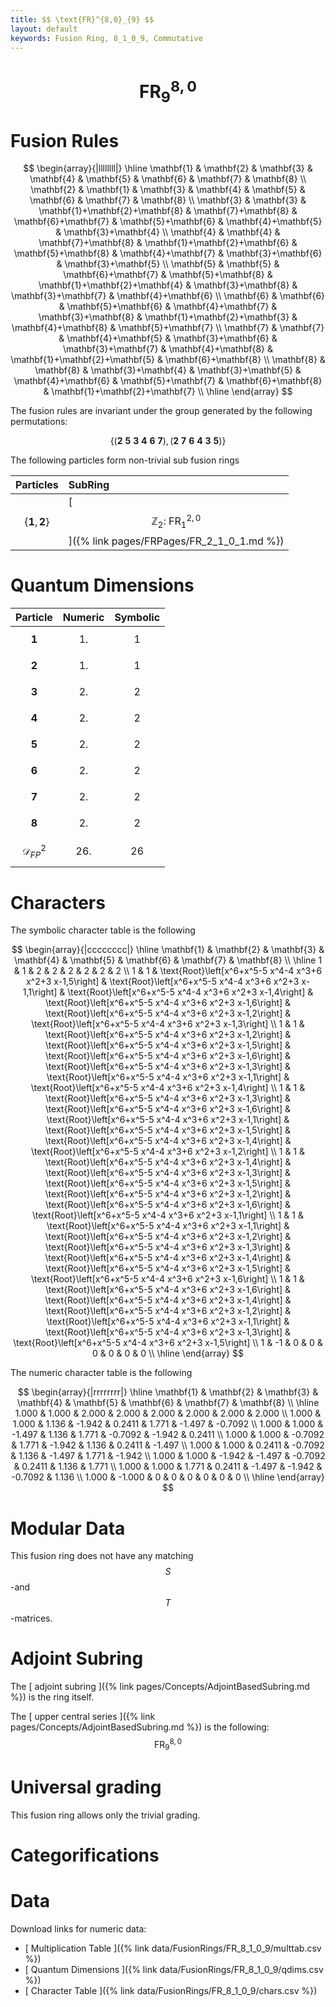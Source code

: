 ```yaml
---
title: $$ \text{FR}^{8,0}_{9} $$
layout: default
keywords: Fusion Ring, 8_1_0_9, Commutative
---
```

# $$ \text{FR}^{8,0}_{9} $$


# Fusion Rules

$$
\begin{array}{|llllllll|}
\hline
 \mathbf{1} & \mathbf{2} & \mathbf{3} & \mathbf{4} & \mathbf{5} & \mathbf{6} & \mathbf{7} & \mathbf{8} \\
 \mathbf{2} & \mathbf{1} & \mathbf{3} & \mathbf{4} & \mathbf{5} & \mathbf{6} & \mathbf{7} & \mathbf{8} \\
 \mathbf{3} & \mathbf{3} & \mathbf{1}+\mathbf{2}+\mathbf{8} & \mathbf{7}+\mathbf{8} & \mathbf{6}+\mathbf{7} & \mathbf{5}+\mathbf{6} & \mathbf{4}+\mathbf{5} & \mathbf{3}+\mathbf{4} \\
 \mathbf{4} & \mathbf{4} & \mathbf{7}+\mathbf{8} & \mathbf{1}+\mathbf{2}+\mathbf{6} & \mathbf{5}+\mathbf{8} & \mathbf{4}+\mathbf{7} & \mathbf{3}+\mathbf{6} & \mathbf{3}+\mathbf{5} \\
 \mathbf{5} & \mathbf{5} & \mathbf{6}+\mathbf{7} & \mathbf{5}+\mathbf{8} & \mathbf{1}+\mathbf{2}+\mathbf{4} & \mathbf{3}+\mathbf{8} & \mathbf{3}+\mathbf{7} & \mathbf{4}+\mathbf{6} \\
 \mathbf{6} & \mathbf{6} & \mathbf{5}+\mathbf{6} & \mathbf{4}+\mathbf{7} & \mathbf{3}+\mathbf{8} & \mathbf{1}+\mathbf{2}+\mathbf{3} & \mathbf{4}+\mathbf{8} & \mathbf{5}+\mathbf{7} \\
 \mathbf{7} & \mathbf{7} & \mathbf{4}+\mathbf{5} & \mathbf{3}+\mathbf{6} & \mathbf{3}+\mathbf{7} & \mathbf{4}+\mathbf{8} & \mathbf{1}+\mathbf{2}+\mathbf{5} & \mathbf{6}+\mathbf{8} \\
 \mathbf{8} & \mathbf{8} & \mathbf{3}+\mathbf{4} & \mathbf{3}+\mathbf{5} & \mathbf{4}+\mathbf{6} & \mathbf{5}+\mathbf{7} & \mathbf{6}+\mathbf{8} & \mathbf{1}+\mathbf{2}+\mathbf{7} \\
\hline
\end{array}
$$


The fusion rules are invariant under the group generated by the following permutations:

$$ \left\{(\mathbf{2} \ \mathbf{5} \ \mathbf{3} \ \mathbf{4} \ \mathbf{6} \ \mathbf{7}), (\mathbf{2} \ \mathbf{7} \ \mathbf{6} \ \mathbf{4} \ \mathbf{3} \ \mathbf{5})\right\} $$


The following particles form non-trivial sub fusion rings

| Particles | SubRing |
| :------ | :------ |
| $$ \{\mathbf{1},\mathbf{2}\} $$ | [ $$ \mathbb{Z}_2:\ \text{FR}^{2,0}_{1} $$ ]({% link pages/FRPages/FR_2_1_0_1.md %}) |


# Quantum Dimensions

| Particle | Numeric | Symbolic |
| :------ | :------ | :------ |
| $$ \mathbf{1} $$ | $$ 1. $$ | $$ 1 $$ |
| $$ \mathbf{2} $$ | $$ 1. $$ | $$ 1 $$ |
| $$ \mathbf{3} $$ | $$ 2. $$ | $$ 2 $$ |
| $$ \mathbf{4} $$ | $$ 2. $$ | $$ 2 $$ |
| $$ \mathbf{5} $$ | $$ 2. $$ | $$ 2 $$ |
| $$ \mathbf{6} $$ | $$ 2. $$ | $$ 2 $$ |
| $$ \mathbf{7} $$ | $$ 2. $$ | $$ 2 $$ |
| $$ \mathbf{8} $$ | $$ 2. $$ | $$ 2 $$ |
| $$ \mathcal{D}_{FP}^2 $$ | $$ 26. $$ | $$ 26 $$ |

# Characters

The symbolic character table is the following

$$
\begin{array}{|cccccccc|}
\hline
 \mathbf{1} & \mathbf{2} & \mathbf{3} & \mathbf{4} & \mathbf{5} & \mathbf{6} & \mathbf{7} & \mathbf{8} \\
\hline
 1 & 1 & 2 & 2 & 2 & 2 & 2 & 2 \\
 1 & 1 & \text{Root}\left[x^6+x^5-5 x^4-4 x^3+6 x^2+3 x-1,5\right] & \text{Root}\left[x^6+x^5-5 x^4-4 x^3+6 x^2+3 x-1,1\right] & \text{Root}\left[x^6+x^5-5 x^4-4 x^3+6 x^2+3 x-1,4\right] & \text{Root}\left[x^6+x^5-5 x^4-4 x^3+6 x^2+3 x-1,6\right] & \text{Root}\left[x^6+x^5-5 x^4-4 x^3+6 x^2+3 x-1,2\right] & \text{Root}\left[x^6+x^5-5 x^4-4 x^3+6 x^2+3 x-1,3\right] \\
 1 & 1 & \text{Root}\left[x^6+x^5-5 x^4-4 x^3+6 x^2+3 x-1,2\right] & \text{Root}\left[x^6+x^5-5 x^4-4 x^3+6 x^2+3 x-1,5\right] & \text{Root}\left[x^6+x^5-5 x^4-4 x^3+6 x^2+3 x-1,6\right] & \text{Root}\left[x^6+x^5-5 x^4-4 x^3+6 x^2+3 x-1,3\right] & \text{Root}\left[x^6+x^5-5 x^4-4 x^3+6 x^2+3 x-1,1\right] & \text{Root}\left[x^6+x^5-5 x^4-4 x^3+6 x^2+3 x-1,4\right] \\
 1 & 1 & \text{Root}\left[x^6+x^5-5 x^4-4 x^3+6 x^2+3 x-1,3\right] & \text{Root}\left[x^6+x^5-5 x^4-4 x^3+6 x^2+3 x-1,6\right] & \text{Root}\left[x^6+x^5-5 x^4-4 x^3+6 x^2+3 x-1,1\right] & \text{Root}\left[x^6+x^5-5 x^4-4 x^3+6 x^2+3 x-1,5\right] & \text{Root}\left[x^6+x^5-5 x^4-4 x^3+6 x^2+3 x-1,4\right] & \text{Root}\left[x^6+x^5-5 x^4-4 x^3+6 x^2+3 x-1,2\right] \\
 1 & 1 & \text{Root}\left[x^6+x^5-5 x^4-4 x^3+6 x^2+3 x-1,4\right] & \text{Root}\left[x^6+x^5-5 x^4-4 x^3+6 x^2+3 x-1,3\right] & \text{Root}\left[x^6+x^5-5 x^4-4 x^3+6 x^2+3 x-1,5\right] & \text{Root}\left[x^6+x^5-5 x^4-4 x^3+6 x^2+3 x-1,2\right] & \text{Root}\left[x^6+x^5-5 x^4-4 x^3+6 x^2+3 x-1,6\right] & \text{Root}\left[x^6+x^5-5 x^4-4 x^3+6 x^2+3 x-1,1\right] \\
 1 & 1 & \text{Root}\left[x^6+x^5-5 x^4-4 x^3+6 x^2+3 x-1,1\right] & \text{Root}\left[x^6+x^5-5 x^4-4 x^3+6 x^2+3 x-1,2\right] & \text{Root}\left[x^6+x^5-5 x^4-4 x^3+6 x^2+3 x-1,3\right] & \text{Root}\left[x^6+x^5-5 x^4-4 x^3+6 x^2+3 x-1,4\right] & \text{Root}\left[x^6+x^5-5 x^4-4 x^3+6 x^2+3 x-1,5\right] & \text{Root}\left[x^6+x^5-5 x^4-4 x^3+6 x^2+3 x-1,6\right] \\
 1 & 1 & \text{Root}\left[x^6+x^5-5 x^4-4 x^3+6 x^2+3 x-1,6\right] & \text{Root}\left[x^6+x^5-5 x^4-4 x^3+6 x^2+3 x-1,4\right] & \text{Root}\left[x^6+x^5-5 x^4-4 x^3+6 x^2+3 x-1,2\right] & \text{Root}\left[x^6+x^5-5 x^4-4 x^3+6 x^2+3 x-1,1\right] & \text{Root}\left[x^6+x^5-5 x^4-4 x^3+6 x^2+3 x-1,3\right] & \text{Root}\left[x^6+x^5-5 x^4-4 x^3+6 x^2+3 x-1,5\right] \\
 1 & -1 & 0 & 0 & 0 & 0 & 0 & 0 \\
\hline
\end{array}
$$

The numeric character table is the following

$$
\begin{array}{|rrrrrrrr|}
\hline
 \mathbf{1} & \mathbf{2} & \mathbf{3} & \mathbf{4} & \mathbf{5} & \mathbf{6} & \mathbf{7} & \mathbf{8} \\
\hline
 1.000 & 1.000 & 2.000 & 2.000 & 2.000 & 2.000 & 2.000 & 2.000 \\
 1.000 & 1.000 & 1.136 & -1.942 & 0.2411 & 1.771 & -1.497 & -0.7092 \\
 1.000 & 1.000 & -1.497 & 1.136 & 1.771 & -0.7092 & -1.942 & 0.2411 \\
 1.000 & 1.000 & -0.7092 & 1.771 & -1.942 & 1.136 & 0.2411 & -1.497 \\
 1.000 & 1.000 & 0.2411 & -0.7092 & 1.136 & -1.497 & 1.771 & -1.942 \\
 1.000 & 1.000 & -1.942 & -1.497 & -0.7092 & 0.2411 & 1.136 & 1.771 \\
 1.000 & 1.000 & 1.771 & 0.2411 & -1.497 & -1.942 & -0.7092 & 1.136 \\
 1.000 & -1.000 & 0 & 0 & 0 & 0 & 0 & 0 \\
\hline
\end{array}
$$

# Modular Data

This fusion ring does not have any matching $$ S $$-and $$ T $$-matrices.

# Adjoint Subring

The [ adjoint subring ]({% link pages/Concepts/AdjointBasedSubring.md %}) is the ring itself.

The [ upper central series ]({% link pages/Concepts/AdjointBasedSubring.md %}) is the following:
$$ \text{FR}^{8,0}_{9} $$

# Universal grading

This fusion ring allows only the trivial grading.

# Categorifications



# Data

Download links for numeric data:

* [ Multiplication Table ]({% link data/FusionRings/FR_8_1_0_9/multtab.csv %})
* [ Quantum Dimensions ]({% link data/FusionRings/FR_8_1_0_9/qdims.csv %})
* [ Character Table ]({% link data/FusionRings/FR_8_1_0_9/chars.csv %})